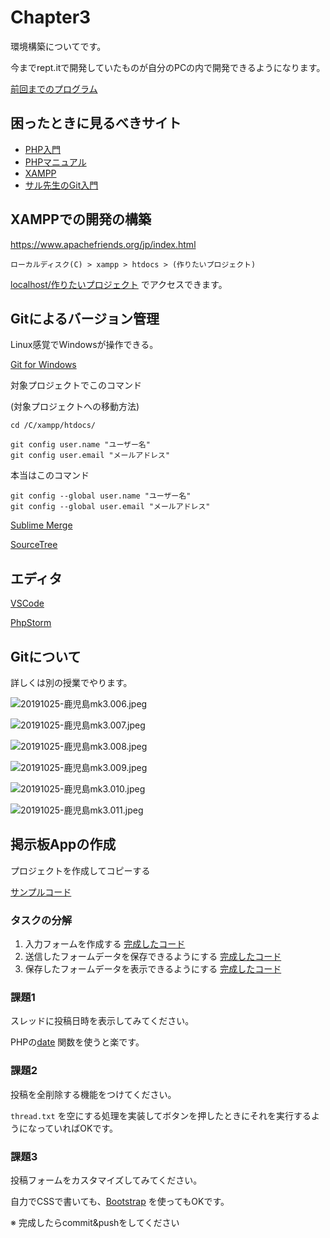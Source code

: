 # Chapter3

環境構築についてです。

今までrept.itで開発していたものが自分のPCの内で開発できるようになります。

[前回までのプログラム](https://github.com/qst-exe/carrier2-php/blob/master/chapter3/commit3.php)

## 困ったときに見るべきサイト

- [PHP入門](https://www.javadrive.jp/php/)
- [PHPマニュアル](https://www.php.net/manual/ja/index.php)
- [XAMPP](https://www.apachefriends.org/jp/index.html)
- [サル先生のGit入門](https://backlog.com/ja/git-tutorial/)

## XAMPPでの開発の構築

https://www.apachefriends.org/jp/index.html

`ローカルディスク(C) > xampp > htdocs > (作りたいプロジェクト)`

[localhost/作りたいプロジェクト](http://localhost/作りたいプロジェクト) でアクセスできます。

## Gitによるバージョン管理

Linux感覚でWindowsが操作できる。

[Git for Windows](https://gitforwindows.org/)

対象プロジェクトでこのコマンド

(対象プロジェクトへの移動方法)

```
cd /C/xampp/htdocs/
```

```
git config user.name "ユーザー名"
git config user.email "メールアドレス"
```

本当はこのコマンド

```
git config --global user.name "ユーザー名"
git config --global user.email "メールアドレス"
```

[Sublime Merge](https://www.sublimemerge.com/download)

[SourceTree](https://www.sourcetreeapp.com/)

## エディタ

[VSCode](https://code.visualstudio.com/)

[PhpStorm](https://www.jetbrains.com/ja-jp/phpstorm/)

## Gitについて

詳しくは別の授業でやります。

![20191025-鹿児島mk3.006.jpeg](https://qiita-image-store.s3.ap-northeast-1.amazonaws.com/0/36927/edf60379-bd3b-f9cf-83f6-d4a6e084a375.jpeg "20191025-鹿児島mk3.006.jpeg")

![20191025-鹿児島mk3.007.jpeg](https://qiita-image-store.s3.ap-northeast-1.amazonaws.com/0/36927/e4d5b5db-34c3-16c0-8b09-b8f302f990c3.jpeg "20191025-鹿児島mk3.007.jpeg")

![20191025-鹿児島mk3.008.jpeg](https://qiita-image-store.s3.ap-northeast-1.amazonaws.com/0/36927/f56897fb-810f-144b-e018-67d706371e7e.jpeg "20191025-鹿児島mk3.008.jpeg")

![20191025-鹿児島mk3.009.jpeg](https://qiita-image-store.s3.ap-northeast-1.amazonaws.com/0/36927/9a490bf2-63cb-f584-c981-5582e7da9bab.jpeg "20191025-鹿児島mk3.009.jpeg")

![20191025-鹿児島mk3.010.jpeg](https://qiita-image-store.s3.ap-northeast-1.amazonaws.com/0/36927/2b25297d-8cfb-c418-1a55-d1cce4cf6634.jpeg "20191025-鹿児島mk3.010.jpeg")

![20191025-鹿児島mk3.011.jpeg](https://qiita-image-store.s3.ap-northeast-1.amazonaws.com/0/36927/7bfb1b57-0ee1-f3ff-96e0-3c9e47a19ee1.jpeg "20191025-鹿児島mk3.011.jpeg")


## 掲示板Appの作成

プロジェクトを作成してコピーする

[サンプルコード](https://github.com/qst-exe/career2-php-sample1)

### タスクの分解

1. 入力フォームを作成する [完成したコード](https://github.com/qst-exe/carrier2-php/blob/master/chapter3/commit1.php)
2. 送信したフォームデータを保存できるようにする [完成したコード](https://github.com/qst-exe/carrier2-php/blob/master/chapter3/commit2.php)
3. 保存したフォームデータを表示できるようにする [完成したコード](https://github.com/qst-exe/carrier2-php/blob/master/chapter3/commit3.php)

### 課題1 

スレッドに投稿日時を表示してみてください。

PHPの[date](https://www.php.net/manual/ja/function.date.php) 関数を使うと楽です。

### 課題2 

投稿を全削除する機能をつけてください。

`thread.txt` を空にする処理を実装してボタンを押したときにそれを実行するようになっていればOKです。

### 課題3 

投稿フォームをカスタマイズしてみてください。

自力でCSSで書いても、[Bootstrap](https://getbootstrap.com/) を使ってもOKです。

※ 完成したらcommit&pushをしてください
